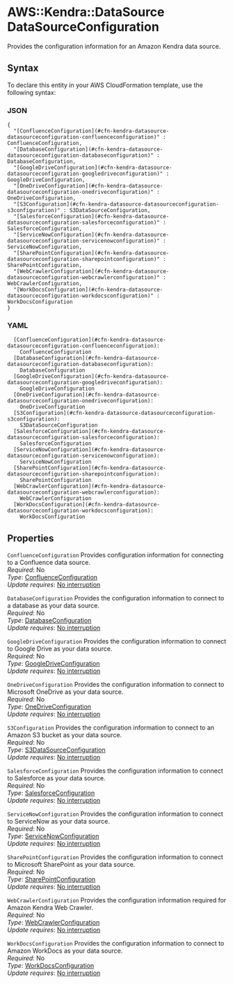# AWS::Kendra::DataSource DataSourceConfiguration<a name="aws-properties-kendra-datasource-datasourceconfiguration"></a>

Provides the configuration information for an Amazon Kendra data source\.

## Syntax<a name="aws-properties-kendra-datasource-datasourceconfiguration-syntax"></a>

To declare this entity in your AWS CloudFormation template, use the following syntax:

### JSON<a name="aws-properties-kendra-datasource-datasourceconfiguration-syntax.json"></a>

```
{
  "[ConfluenceConfiguration](#cfn-kendra-datasource-datasourceconfiguration-confluenceconfiguration)" : ConfluenceConfiguration,
  "[DatabaseConfiguration](#cfn-kendra-datasource-datasourceconfiguration-databaseconfiguration)" : DatabaseConfiguration,
  "[GoogleDriveConfiguration](#cfn-kendra-datasource-datasourceconfiguration-googledriveconfiguration)" : GoogleDriveConfiguration,
  "[OneDriveConfiguration](#cfn-kendra-datasource-datasourceconfiguration-onedriveconfiguration)" : OneDriveConfiguration,
  "[S3Configuration](#cfn-kendra-datasource-datasourceconfiguration-s3configuration)" : S3DataSourceConfiguration,
  "[SalesforceConfiguration](#cfn-kendra-datasource-datasourceconfiguration-salesforceconfiguration)" : SalesforceConfiguration,
  "[ServiceNowConfiguration](#cfn-kendra-datasource-datasourceconfiguration-servicenowconfiguration)" : ServiceNowConfiguration,
  "[SharePointConfiguration](#cfn-kendra-datasource-datasourceconfiguration-sharepointconfiguration)" : SharePointConfiguration,
  "[WebCrawlerConfiguration](#cfn-kendra-datasource-datasourceconfiguration-webcrawlerconfiguration)" : WebCrawlerConfiguration,
  "[WorkDocsConfiguration](#cfn-kendra-datasource-datasourceconfiguration-workdocsconfiguration)" : WorkDocsConfiguration
}
```

### YAML<a name="aws-properties-kendra-datasource-datasourceconfiguration-syntax.yaml"></a>

```
  [ConfluenceConfiguration](#cfn-kendra-datasource-datasourceconfiguration-confluenceconfiguration): 
    ConfluenceConfiguration
  [DatabaseConfiguration](#cfn-kendra-datasource-datasourceconfiguration-databaseconfiguration): 
    DatabaseConfiguration
  [GoogleDriveConfiguration](#cfn-kendra-datasource-datasourceconfiguration-googledriveconfiguration): 
    GoogleDriveConfiguration
  [OneDriveConfiguration](#cfn-kendra-datasource-datasourceconfiguration-onedriveconfiguration): 
    OneDriveConfiguration
  [S3Configuration](#cfn-kendra-datasource-datasourceconfiguration-s3configuration): 
    S3DataSourceConfiguration
  [SalesforceConfiguration](#cfn-kendra-datasource-datasourceconfiguration-salesforceconfiguration): 
    SalesforceConfiguration
  [ServiceNowConfiguration](#cfn-kendra-datasource-datasourceconfiguration-servicenowconfiguration): 
    ServiceNowConfiguration
  [SharePointConfiguration](#cfn-kendra-datasource-datasourceconfiguration-sharepointconfiguration): 
    SharePointConfiguration
  [WebCrawlerConfiguration](#cfn-kendra-datasource-datasourceconfiguration-webcrawlerconfiguration): 
    WebCrawlerConfiguration
  [WorkDocsConfiguration](#cfn-kendra-datasource-datasourceconfiguration-workdocsconfiguration): 
    WorkDocsConfiguration
```

## Properties<a name="aws-properties-kendra-datasource-datasourceconfiguration-properties"></a>

`ConfluenceConfiguration`  <a name="cfn-kendra-datasource-datasourceconfiguration-confluenceconfiguration"></a>
Provides configuration information for connecting to a Confluence data source\.  
*Required*: No  
*Type*: [ConfluenceConfiguration](aws-properties-kendra-datasource-confluenceconfiguration.md)  
*Update requires*: [No interruption](https://docs.aws.amazon.com/AWSCloudFormation/latest/UserGuide/using-cfn-updating-stacks-update-behaviors.html#update-no-interrupt)

`DatabaseConfiguration`  <a name="cfn-kendra-datasource-datasourceconfiguration-databaseconfiguration"></a>
Provides the configuration information to connect to a database as your data source\.  
*Required*: No  
*Type*: [DatabaseConfiguration](aws-properties-kendra-datasource-databaseconfiguration.md)  
*Update requires*: [No interruption](https://docs.aws.amazon.com/AWSCloudFormation/latest/UserGuide/using-cfn-updating-stacks-update-behaviors.html#update-no-interrupt)

`GoogleDriveConfiguration`  <a name="cfn-kendra-datasource-datasourceconfiguration-googledriveconfiguration"></a>
Provides the configuration information to connect to Google Drive as your data source\.   
*Required*: No  
*Type*: [GoogleDriveConfiguration](aws-properties-kendra-datasource-googledriveconfiguration.md)  
*Update requires*: [No interruption](https://docs.aws.amazon.com/AWSCloudFormation/latest/UserGuide/using-cfn-updating-stacks-update-behaviors.html#update-no-interrupt)

`OneDriveConfiguration`  <a name="cfn-kendra-datasource-datasourceconfiguration-onedriveconfiguration"></a>
Provides the configuration information to connect to Microsoft OneDrive as your data source\.  
*Required*: No  
*Type*: [OneDriveConfiguration](aws-properties-kendra-datasource-onedriveconfiguration.md)  
*Update requires*: [No interruption](https://docs.aws.amazon.com/AWSCloudFormation/latest/UserGuide/using-cfn-updating-stacks-update-behaviors.html#update-no-interrupt)

`S3Configuration`  <a name="cfn-kendra-datasource-datasourceconfiguration-s3configuration"></a>
Provides the configuration information to connect to an Amazon S3 bucket as your data source\.  
*Required*: No  
*Type*: [S3DataSourceConfiguration](aws-properties-kendra-datasource-s3datasourceconfiguration.md)  
*Update requires*: [No interruption](https://docs.aws.amazon.com/AWSCloudFormation/latest/UserGuide/using-cfn-updating-stacks-update-behaviors.html#update-no-interrupt)

`SalesforceConfiguration`  <a name="cfn-kendra-datasource-datasourceconfiguration-salesforceconfiguration"></a>
Provides the configuration information to connect to Salesforce as your data source\.  
*Required*: No  
*Type*: [SalesforceConfiguration](aws-properties-kendra-datasource-salesforceconfiguration.md)  
*Update requires*: [No interruption](https://docs.aws.amazon.com/AWSCloudFormation/latest/UserGuide/using-cfn-updating-stacks-update-behaviors.html#update-no-interrupt)

`ServiceNowConfiguration`  <a name="cfn-kendra-datasource-datasourceconfiguration-servicenowconfiguration"></a>
Provides the configuration information to connect to ServiceNow as your data source\.  
*Required*: No  
*Type*: [ServiceNowConfiguration](aws-properties-kendra-datasource-servicenowconfiguration.md)  
*Update requires*: [No interruption](https://docs.aws.amazon.com/AWSCloudFormation/latest/UserGuide/using-cfn-updating-stacks-update-behaviors.html#update-no-interrupt)

`SharePointConfiguration`  <a name="cfn-kendra-datasource-datasourceconfiguration-sharepointconfiguration"></a>
Provides the configuration information to connect to Microsoft SharePoint as your data source\.  
*Required*: No  
*Type*: [SharePointConfiguration](aws-properties-kendra-datasource-sharepointconfiguration.md)  
*Update requires*: [No interruption](https://docs.aws.amazon.com/AWSCloudFormation/latest/UserGuide/using-cfn-updating-stacks-update-behaviors.html#update-no-interrupt)

`WebCrawlerConfiguration`  <a name="cfn-kendra-datasource-datasourceconfiguration-webcrawlerconfiguration"></a>
Provides the configuration information required for Amazon Kendra Web Crawler\.  
*Required*: No  
*Type*: [WebCrawlerConfiguration](aws-properties-kendra-datasource-webcrawlerconfiguration.md)  
*Update requires*: [No interruption](https://docs.aws.amazon.com/AWSCloudFormation/latest/UserGuide/using-cfn-updating-stacks-update-behaviors.html#update-no-interrupt)

`WorkDocsConfiguration`  <a name="cfn-kendra-datasource-datasourceconfiguration-workdocsconfiguration"></a>
Provides the configuration information to connect to Amazon WorkDocs as your data source\.  
*Required*: No  
*Type*: [WorkDocsConfiguration](aws-properties-kendra-datasource-workdocsconfiguration.md)  
*Update requires*: [No interruption](https://docs.aws.amazon.com/AWSCloudFormation/latest/UserGuide/using-cfn-updating-stacks-update-behaviors.html#update-no-interrupt)